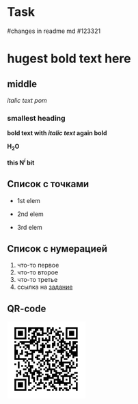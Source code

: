 # Task

#changes in readme md
#123321

# hugest **bold text here**

## middle
*italic text pom*
### smallest heading

**bold text with _italic text_ again bold**

**H<sub>2</sub>O**

**this N<sup>_i_</sup> bit**


## Список с точками
+ 1st elem
* 2nd elem
- 3rd elem

## Список с нумерацией
1. что-то первое
1. что-то второе
1. что-то третье
1. ссылка на [задание](https://drive.google.com/file/d/1m5ttisExcnACCSM8_PPuQuC7dmuGxIB1/view)
## QR-code
![Image alt](https://github.com/AndreyTat1/code/blob/main/Снимок.PNG)
